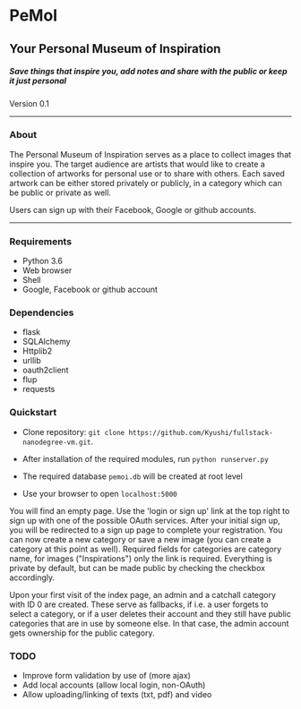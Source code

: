 # PeMoI #

## Your Personal Museum of Inspiration ##

##### Save things that inspire you, add notes and share with the public or keep it just personal #####

Version 0.1
___
### About ###

The Personal Museum of Inspiration serves as a place to collect images that inspire you. The target audience are artists that would like to create a collection of artworks for personal use or to share with others.
Each saved artwork can be either stored privately or publicly, in a category which can be public or private as well.

Users can sign up with their Facebook, Google or github accounts.
___
### Requirements ###
- Python 3.6
- Web browser
- Shell
- Google, Facebook or github account

### Dependencies ###

- flask
- SQLAlchemy
- Httplib2
- urllib
- oauth2client
- flup
- requests


### Quickstart ###

- Clone repository: `git clone https://github.com/Kyushi/fullstack-nanodegree-vm.git`.

- After installation of the required modules, run `python runserver.py`
- The required database `pemoi.db` will be created at root level
- Use your browser to open `localhost:5000`

You will find an empty page. Use the 'login or sign up' link at the top right to sign up with one of the possible OAuth services. After your initial sign up, you will be redirected to a sign up page to complete your registration. You can now create a new category or save a new image (you can create a category at this point as well).
Required fields for categories are category name, for images ("Inspirations") only the link is required. Everything is private by default, but can be made public by checking the checkbox accordingly.

Upon your first visit of the index page, an admin and a catchall category with ID 0 are created. These serve as fallbacks, if i.e. a user forgets to select a category, or if a user deletes their account and they still have public categories that are in use by someone else. In that case, the admin account gets ownership for the public category.

### TODO ###

- Improve form validation by use of (more ajax)
- Add local accounts (allow local login, non-OAuth)
- Allow uploading/linking of texts (txt, pdf) and video
